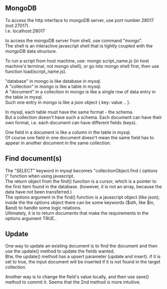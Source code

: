MongoDB
----------

To access the http interface to mongoDB server, use port number 28017 (not 27017).  
I.e. localhost:28017

to access the mongoDB server from shell, use command "mongo".  
The shell is an interactive javascript shell that is tightly coupled with the mongoDB data structure.

To run a script from host machine, use: mongo script_name.js (in host machine's terminal, not mongo shell), or
go into mongo shell first, then use function load(script_name.js).


"database" in mongo is like database in mysql.  
A "collection" in mongo is like a table in mysql.  
A "document" in a collection in mongo is like a single row of data entry in the table in mysql.  
Such one entry in mongo is like a json object { key: value .. }.

In mysql, each table must have the same format - the schema.  
But a collection doesn't have such a schema. 
Each document can have their own format, i.e. each document can have different fields (keys).

One field in a document is like a column in the table in mysql.  
Of course one field in one document doesn't mean the same field has to appear in another document in the same collection.


Find document(s)
-----------------------

The "SELECT" keyword in mysql becomes "collectionObject.find ( options )" function when using javascript.  
The return object from the find() function is a cursor, which is a pointer to the first item found in the database. 
(however, it is not an array, because the data have not been transferred.)  
The options argument in the find() function is a javascript object (like json);  
inside the the options object there can be some keywords ($sth, like $in, $and) to handle some logic relations.  
Ultimately, it is to return documents that make the requirements in the options argument TRUE..


Update
----------------

One way to update an existing document is to find the document and then use the update() method to update the fields wanted.  
Btw, the update() method has a upsert parameter (update and insert). if it is set to true, the input document will be inserted if it is not found in the target collection.

Another way is to change the field's value locally, and then use save() method to commit it. 
Seems that the 2nd method is more intuitive.


